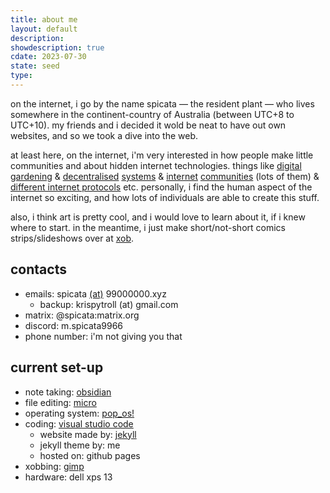 ```yaml
---
title: about me
layout: default
description: 
showdescription: true
cdate: 2023-07-30
state: seed
type: 
---
```


on the internet, i go by the name spicata — the resident plant — who lives somewhere in the continent-country of Australia (between UTC+8 to UTC+10). my friends and i decided it wold be neat to have out own websites, and so we took a dive into the web.

at least here, on the internet, i'm very interested in how people make little communities and about hidden internet technologies. things like [digital](https://maggieappleton.com/garden-history) [gardening](https://joelhooks.com/digital-garden) & [decentralised](https://jzhao.xyz/posts/towards-data-neutrality) [systems](https://scuttlebutt.nz/) & [internet](https://nightfall.city/) [communities](https://yesterweb.org/) (lots of them) & [different internet protocols](https://gemini.circumlunar.space/) etc. personally, i find the human aspect of the internet so exciting, and how lots of individuals are able to create this stuff.

also, i think art is pretty cool, and i would love to learn about it, if i knew where to start. in the meantime, i just make short/not-short comics strips/slideshows over at [xob](https://xob.99000000.xyz).

## contacts

- emails: spicata [(at)](whats-up-with-the-at) 99000000.xyz
    - backup: krispytroll (at) gmail.com
- matrix: @spicata:matrix.org
- discord: m.spicata9966
- phone number: i'm not giving you that

## current set-up

- note taking: [obsidian](https://obsidian.md/)
- file editing: [micro](https://micro-editor.github.io/)
- operating system: [pop_os!](https://pop.system76.com/)
- coding: [visual studio code](https://code.visualstudio.com/)
    - website made by: [jekyll](https://jekyllrb.com/)
    - jekyll theme by: me
    - hosted on: github pages
- xobbing: [gimp](https://www.gimp.org/)
- hardware: dell xps 13
